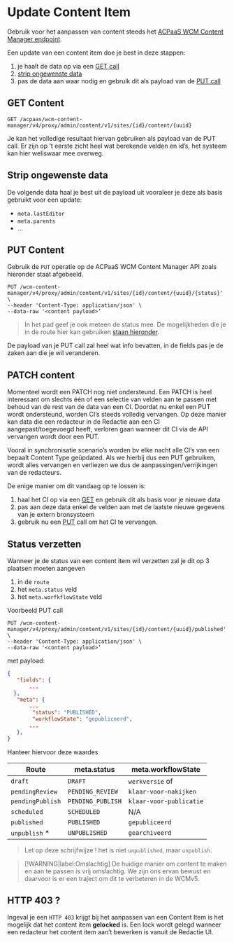# Update Content Item

Gebruik voor het aanpassen van content steeds het [ACPaaS WCM Content Manager endpoint](/wcmv4/content/endpoint-content-manager).

Een update van een content item doe je best in deze stappen:
  1. je haalt de data op via een [GET call](/wcmv4/content/content-write-update?id=get-content)
  2. [strip ongewenste data](/wcmv4/content/content-write-update?id=strip-ongewenste-data)
  3. pas de data aan waar nodig en gebruik dit als payload van de [PUT call](/wcmv4/content/content-write-update?id=put-content) 

## GET Content
```shell
GET /acpaas/wcm-content-manager/v4/proxy/admin/content/v1/sites/{id}/content/{uuid}
```

Je kan het volledige resultaat hiervan gebruiken als payload van de PUT call. Er zijn op ‘t eerste zicht heel wat berekende velden en id’s, het systeem kan hier weliswaar mee overweg.

## Strip ongewenste data
De volgende data haal je best uit de payload uit vooraleer je deze als basis gebruikt voor een update: 
* `meta.lastEditor`
* `meta.parents`
* …

## PUT Content
Gebruik de `PUT` operatie op de ACPaaS WCM Content Manager API zoals hieronder staat afgebeeld.
```shell
PUT /wcm-content-manager/v4/proxy/admin/content/v1/sites/{id}/content/{uuid}/{status}' \
--header 'Content-Type: application/json' \
--data-raw '<content payload>’
```

> In het pad geef je ook meteen de status mee. De mogelijkheden die je in de route hier kan gebruiken [staan hieronder](/wcmv4/content/content-write-update?id=status-verzetten).

De payload van je PUT call zal heel wat info bevatten, in de fields pas je de zaken aan die je wil veranderen.

## PATCH content
Momenteel wordt een PATCH nog niet ondersteund. Een PATCH is heel interessant om slechts één of een selectie van velden aan te passen met behoud van de rest van de data van een CI. Doordat nu enkel een PUT wordt ondersteund, worden CI’s steeds volledig vervangen. Op deze manier kan data die een redacteur in de Redactie aan een CI aangepast/toegevoegd heeft, verloren gaan wanneer dit CI via de API vervangen wordt door een PUT. 

Vooral in synchronisatie scenario’s worden bv elke nacht alle CI’s van een bepaalt Content Type geüpdated. Als we hierbij dus een PUT gebruiken, wordt alles vervangen en verliezen we dus de aanpassingen/verrijkingen van de redacteurs. 

De enige manier om dit vandaag op te lossen is:
1. haal het CI op via een [GET](/wcmv4/content/content-write-update?id=get-content) en gebruik dit als basis voor je nieuwe data
2. pas aan deze data enkel de velden aan met de laatste nieuwe gegevens van je extern bronsysteem
3. gebruik nu een [PUT](/wcmv4/content/content-write-update?id=put-content) call om het CI te vervangen.

## Status verzetten
Wanneer je de status van een content item wil verzetten zal je dit op 3 plaatsen moeten aangeven
1. in de `route`
2. het `meta.status` veld
3. het `meta.worfkflowState` veld

Voorbeeld PUT call

```shell
PUT /wcm-content-manager/v4/proxy/admin/content/v1/sites/{id}/content/{uuid}/published' \
--header 'Content-Type: application/json' \
--data-raw '<content payload>’
```

met payload:
```json
{
   "fields": {
       ...
  },
   "meta": {
       ...
        "status": "PUBLISHED",
        "workflowState": "gepubliceerd",
       ...
   },
}
```

Hanteer hiervoor deze waardes

| Route            | meta.status       | meta.workflowState                           |
|------------------|-------------------|----------------------------------------------|
| `draft`          | `DRAFT`           | `werkversie` of <alle eigen gemaakte states> |
| `pendingReview`  | `PENDING_REVIEW`  | `klaar-voor-nakijken`                        |
| `pendingPublish` | `PENDING_PUBLISH` | `klaar-voor-publicatie`                      |
| `scheduled`      | `SCHEDULED`       | N/A                                          |
| `published`      | `PUBLISHED`       | `gepubliceerd`                               |
| `unpublish` *    | `UNPUBLISHED`     | `gearchiveerd`                               |


> Let op deze schrijfwijze ! het is niet `unpublished`, maar `unpublish`.

> [!WARNING|label:Omslachtig]
> De huidige manier om content te maken en aan te passen is vrij omslachtig. We zijn ons ervan bewust en daarvoor is er een traject om dit te verbeteren in de WCMv5. 


## HTTP 403 ?
Ingeval je een `HTTP 403` krijgt bij het aanpassen van een Content Item is het mogelijk dat het content item **gelocked** is. Een lock wordt gelegd wanneer een redacteur het content item aan’t bewerken is vanuit de Redactie UI.
